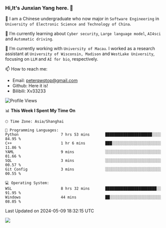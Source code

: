 ### Hi,It's Junxian Yang here. 👋

<!--
**Uestc-Young/Uestc-Young** is a ✨ _special_ ✨ repository because its `README.md` (this file) appears on your GitHub profile.

Here are some ideas to get you started:

- 🔭 I’m currently working on ...
- 🌱 I’m currently learning ...
- 👯 I’m looking to collaborate on ...
- 🤔 I’m looking for help with ...
- 💬 Ask me about ...
- 📫 How to reach me: ...
- 😄 Pronouns: ...
- ⚡ Fun fact: ...
-->
🎉 I am a Chinese undergraduate who now major in `Software Engineering` in `University of Electronic Science and Technology of China`.  
  
🌱 I’m currently learning about `Cyber security`, `Large language model`, `AI4sci` and `Automatic driving`.  

🔭 I’m currently working with `University of Macau`. I worked as a research assistant at `University of Wisconsin, Madison` and `WestLake University`, focusing on `LLM` and `AI for bio`, respectively.
  
📫 How to reach me: 
   - Email: peterqwqtop@gmail.com
   - Github: Here it is!
   - Bilibili: Xv33233

<!--START_SECTION:waka-->
![Profile Views](http://img.shields.io/badge/Profile%20Views-9-blue)

📊 **This Week I Spent My Time On** 

```text
🕑︎ Time Zone: Asia/Shanghai

💬 Programming Languages: 
Python                   7 hrs 53 mins       █████████████████████░░░░   84.95 % 
C++                      1 hr 6 mins         ███░░░░░░░░░░░░░░░░░░░░░░   11.86 % 
YAML                     9 mins              ░░░░░░░░░░░░░░░░░░░░░░░░░   01.66 % 
SQL                      3 mins              ░░░░░░░░░░░░░░░░░░░░░░░░░   00.57 % 
Git Config               3 mins              ░░░░░░░░░░░░░░░░░░░░░░░░░   00.55 % 

💻 Operating System: 
WSL                      8 hrs 32 mins       ███████████████████████░░   91.95 % 
Windows                  44 mins             ██░░░░░░░░░░░░░░░░░░░░░░░   08.05 % 
```


 Last Updated on 2024-05-09 18:32:15 UTC
<!--END_SECTION:waka-->

![](https://visitor-badge.glitch.me/badge?page_id=Uestc-Young.readme)
